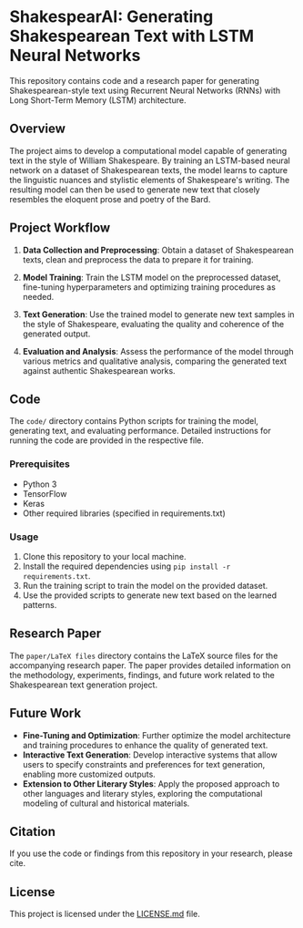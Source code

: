 # ShakespearAI: Generating Shakespearean Text with LSTM Neural Networks

This repository contains code and a research paper for generating Shakespearean-style text using Recurrent Neural Networks (RNNs) with Long Short-Term Memory (LSTM) architecture.

## Overview

The project aims to develop a computational model capable of generating text in the style of William Shakespeare. By training an LSTM-based neural network on a dataset of Shakespearean texts, the model learns to capture the linguistic nuances and stylistic elements of Shakespeare's writing. The resulting model can then be used to generate new text that closely resembles the eloquent prose and poetry of the Bard.

## Project Workflow

1. **Data Collection and Preprocessing**: Obtain a dataset of Shakespearean texts, clean and preprocess the data to prepare it for training.
   
2. **Model Training**: Train the LSTM model on the preprocessed dataset, fine-tuning hyperparameters and optimizing training procedures as needed.

3. **Text Generation**: Use the trained model to generate new text samples in the style of Shakespeare, evaluating the quality and coherence of the generated output.

4. **Evaluation and Analysis**: Assess the performance of the model through various metrics and qualitative analysis, comparing the generated text against authentic Shakespearean works.

## Code

The `code/` directory contains Python scripts for training the model, generating text, and evaluating performance. Detailed instructions for running the code are provided in the respective file.

### Prerequisites

- Python 3
- TensorFlow
- Keras
- Other required libraries (specified in requirements.txt)

### Usage

1. Clone this repository to your local machine.
2. Install the required dependencies using `pip install -r requirements.txt`.
3. Run the training script to train the model on the provided dataset.
4. Use the provided scripts to generate new text based on the learned patterns.

## Research Paper

The `paper/LaTeX files` directory contains the LaTeX source files for the accompanying research paper. The paper provides detailed information on the methodology, experiments, findings, and future work related to the Shakespearean text generation project.

## Future Work

- **Fine-Tuning and Optimization**: Further optimize the model architecture and training procedures to enhance the quality of generated text.
- **Interactive Text Generation**: Develop interactive systems that allow users to specify constraints and preferences for text generation, enabling more customized outputs.
- **Extension to Other Literary Styles**: Apply the proposed approach to other languages and literary styles, exploring the computational modeling of cultural and historical materials.

## Citation

If you use the code or findings from this repository in your research, please cite.

## License

This project is licensed under the [LICENSE.md](LICENSE.md) file.
